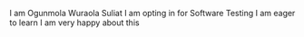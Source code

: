 I am Ogunmola Wuraola Suliat
I am opting in for Software Testing
I am eager to learn
I am very happy about this
